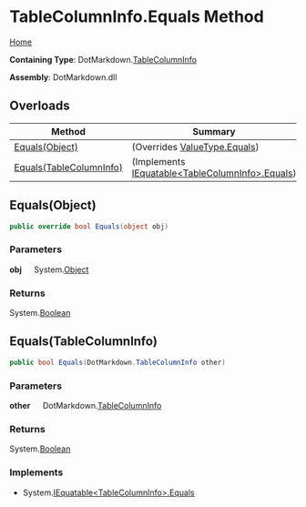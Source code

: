 # TableColumnInfo\.Equals Method

[Home](../../../README.md)

**Containing Type**: DotMarkdown\.[TableColumnInfo](../README.md)

**Assembly**: DotMarkdown\.dll

## Overloads

| Method | Summary |
| ------ | ------- |
| [Equals(Object)](#DotMarkdown_TableColumnInfo_Equals_System_Object_) |  \(Overrides [ValueType.Equals](https://docs.microsoft.com/en-us/dotnet/api/system.valuetype.equals)\) |
| [Equals(TableColumnInfo)](#DotMarkdown_TableColumnInfo_Equals_DotMarkdown_TableColumnInfo_) |  \(Implements [IEquatable\<TableColumnInfo>.Equals](https://docs.microsoft.com/en-us/dotnet/api/system.iequatable-1.equals)\) |

## Equals\(Object\) <a name="DotMarkdown_TableColumnInfo_Equals_System_Object_"></a>

```csharp
public override bool Equals(object obj)
```

### Parameters

**obj** &emsp; System\.[Object](https://docs.microsoft.com/en-us/dotnet/api/system.object)

### Returns

System\.[Boolean](https://docs.microsoft.com/en-us/dotnet/api/system.boolean)

## Equals\(TableColumnInfo\) <a name="DotMarkdown_TableColumnInfo_Equals_DotMarkdown_TableColumnInfo_"></a>

```csharp
public bool Equals(DotMarkdown.TableColumnInfo other)
```

### Parameters

**other** &emsp; DotMarkdown\.[TableColumnInfo](../README.md)

### Returns

System\.[Boolean](https://docs.microsoft.com/en-us/dotnet/api/system.boolean)

### Implements

* System\.[IEquatable\<TableColumnInfo>.Equals](https://docs.microsoft.com/en-us/dotnet/api/system.iequatable-1.equals)
